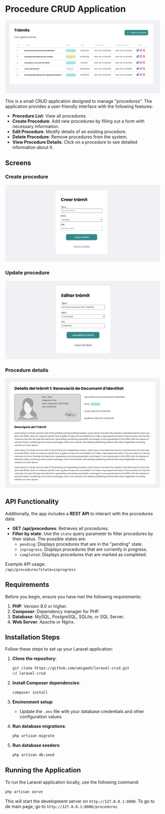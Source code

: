 # Procedure CRUD Application

![Alt text](public/assets/readme/readme-1.png)


This is a small CRUD application designed to manage "procedures". The application provides a user-friendly interface with the following features:

- **Procedure List**: View all procedures.
- **Create Procedure**: Add new procedures by filling out a form with necessary information.
- **Edit Procedure**: Modify details of an existing procedure.
- **Delete Procedure**: Remove procedures from the system.
- **View Procedure Details**: Click on a procedure to see detailed information about it.

## Screens

### Create procedure

![Alt text](public/assets/readme/readme-2.png)

### Update procedure

![Alt text](public/assets/readme/readme-3.png)

### Procedure details

![Alt text](public/assets/readme/readme-4.png)

## API Functionality

Additionally, the app includes a **REST API** to interact with the procedures data:

- **GET /api/procedures**: Retrieves all procedures.
- **Filter by state**: Use the `state` query parameter to filter procedures by their status. The possible states are:
  - `pending`: Displays procedures that are in the "pending" state.
  - `inprogress`: Displays procedures that are currently in progress.
  - `completed`: Displays procedures that are marked as completed.

Example API usage:  
`/api/procedures?state=inprogress`
## Requirements

Before you begin, ensure you have met the following requirements:

1. **PHP**: Version 8.0 or higher.
2. **Composer**: Dependency manager for PHP.
3. **Database**: MySQL, PostgreSQL, SQLite, or SQL Server.
4. **Web Server**: Apache or Nginx.

## Installation Steps

Follow these steps to set up your Laravel application:

1. **Clone the repository**:
    ```bash
    git clone https://github.com/umigam3/laravel-crud.git
    cd laravel-crud
    ```

2. **Install Composer dependencies**:
    ```bash
    composer install
    ```

3. **Environment setup**:
   - Update the `.env` file with your database credentials and other configuration values.

4. **Run database migrations**:
    ```bash
    php artisan migrate
    ```

5. **Run database seeders**:
    ```bash
    php artisan db:seed
    ```

## Running the Application

To run the Laravel application locally, use the following command:
```bash
php artisan serve
```

This will start the development server on `http://127.0.0.1:8000`. To go to de main page, go to `http://127.0.0.1:8000/procedures`

